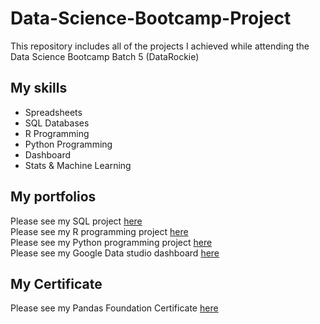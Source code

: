 # Data-Science-Bootcamp-Project
This repository includes all of the projects I achieved while attending the Data Science Bootcamp Batch 5 (DataRockie)



## My skills

- Spreadsheets
- SQL Databases
- R Programming
- Python Programming
- Dashboard
- Stats & Machine Learning

## My portfolios

Please see my SQL project [here](https://github.com/beannut/Data-Science-Bootcamp-Project/tree/main/SQL)  
Please see my R programming project [here](https://github.com/beannut/Data-Science-Bootcamp-Project/tree/main/R%20programming)   
Please see my Python programming project [here](https://github.com/beannut/Data-Science-Bootcamp-Project/tree/main/Python%20programming)   
Please see my Google Data studio dashboard [here](https://github.com/beannut/Data-Science-Bootcamp-Project/blob/main/Sales_Report_Batch_5_(July_2022)%20(2).pdf)

## My Certificate
Please see my Pandas Foundation Certificate [here](https://github.com/beannut/Data-Science-Bootcamp-Project/blob/main/Pandas%20Foundation-certificate.pdf)  
